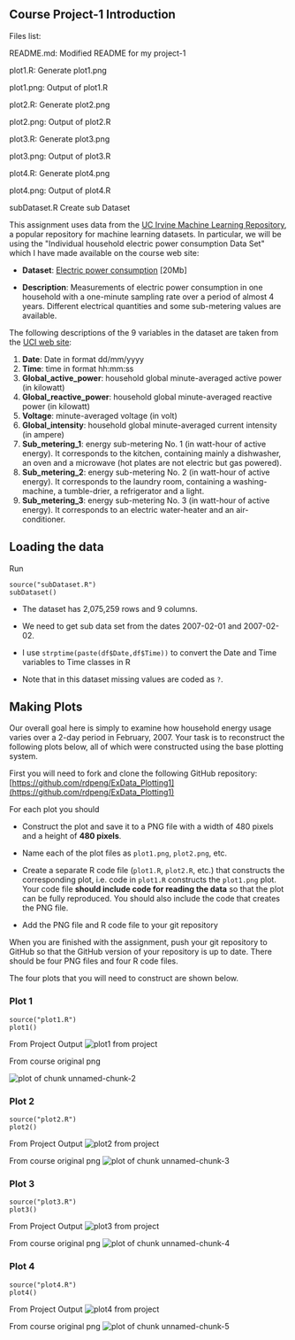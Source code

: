 ## Course Project-1 Introduction


Files list:

README.md:  Modified README for my project-1

plot1.R:	Generate plot1.png	

plot1.png:  Output of plot1.R	

plot2.R:	Generate plot2.png	

plot2.png:	Output of plot2.R	

plot3.R:	Generate plot3.png	

plot3.png:	Output of plot3.R	

plot4.R:	Generate plot4.png

plot4.png:	Output of plot4.R	

subDataset.R Create sub Dataset

This assignment uses data from
the <a href="http://archive.ics.uci.edu/ml/">UC Irvine Machine
Learning Repository</a>, a popular repository for machine learning
datasets. In particular, we will be using the "Individual household
electric power consumption Data Set" which I have made available on
the course web site:


* <b>Dataset</b>: <a href="https://d396qusza40orc.cloudfront.net/exdata%2Fdata%2Fhousehold_power_consumption.zip">Electric power consumption</a> [20Mb]

* <b>Description</b>: Measurements of electric power consumption in
one household with a one-minute sampling rate over a period of almost
4 years. Different electrical quantities and some sub-metering values
are available.


The following descriptions of the 9 variables in the dataset are taken
from
the <a href="https://archive.ics.uci.edu/ml/datasets/Individual+household+electric+power+consumption">UCI
web site</a>:

<ol>
<li><b>Date</b>: Date in format dd/mm/yyyy </li>
<li><b>Time</b>: time in format hh:mm:ss </li>
<li><b>Global_active_power</b>: household global minute-averaged active power (in kilowatt) </li>
<li><b>Global_reactive_power</b>: household global minute-averaged reactive power (in kilowatt) </li>
<li><b>Voltage</b>: minute-averaged voltage (in volt) </li>
<li><b>Global_intensity</b>: household global minute-averaged current intensity (in ampere) </li>
<li><b>Sub_metering_1</b>: energy sub-metering No. 1 (in watt-hour of active energy). It corresponds to the kitchen, containing mainly a dishwasher, an oven and a microwave (hot plates are not electric but gas powered). </li>
<li><b>Sub_metering_2</b>: energy sub-metering No. 2 (in watt-hour of active energy). It corresponds to the laundry room, containing a washing-machine, a tumble-drier, a refrigerator and a light. </li>
<li><b>Sub_metering_3</b>: energy sub-metering No. 3 (in watt-hour of active energy). It corresponds to an electric water-heater and an air-conditioner.</li>
</ol>

## Loading the data
Run

    source("subDataset.R")
    subDataset()


* The dataset has 2,075,259 rows and 9 columns.

* We need to get sub data set from the dates 2007-02-01 and
2007-02-02. 

*  I use `strptime(paste(df$Date,df$Time))` to convert the Date and Time variables to Time classes in R 

* Note that in this dataset missing values are coded as `?`.


## Making Plots

Our overall goal here is simply to examine how household energy usage
varies over a 2-day period in February, 2007. Your task is to
reconstruct the following plots below, all of which were constructed
using the base plotting system.

First you will need to fork and clone the following GitHub repository:
[https://github.com/rdpeng/ExData_Plotting1](https://github.com/rdpeng/ExData_Plotting1)


For each plot you should

* Construct the plot and save it to a PNG file with a width of 480
pixels and a height of **480 pixels**.

* Name each of the plot files as `plot1.png`, `plot2.png`, etc.

* Create a separate R code file (`plot1.R`, `plot2.R`, etc.) that
constructs the corresponding plot, i.e. code in `plot1.R` constructs
the `plot1.png` plot. Your code file **should include code for reading
the data** so that the plot can be fully reproduced. You should also
include the code that creates the PNG file.

* Add the PNG file and R code file to your git repository

When you are finished with the assignment, push your git repository to
GitHub so that the GitHub version of your repository is up to
date. There should be four PNG files and four R code files.


The four plots that you will need to construct are shown below. 



### Plot 1

    source("plot1.R")
    plot1()
	
From Project Output
![plot1 from project](https://github.com/EricYangISISI/ExData_Plotting1/blob/master/plot1.png)
	
From course original png

![plot of chunk unnamed-chunk-2](figure/unnamed-chunk-2.png) 


### Plot 2

    source("plot2.R")
    plot2()

From Project Output
![plot2 from project](https://github.com/EricYangISISI/ExData_Plotting1/blob/master/plot2.png)

From course original png
![plot of chunk unnamed-chunk-3](figure/unnamed-chunk-3.png) 


### Plot 3

    source("plot3.R")
    plot3()

From Project Output
![plot3 from project](https://github.com/EricYangISISI/ExData_Plotting1/blob/master/plot3.png)

From course original png
![plot of chunk unnamed-chunk-4](figure/unnamed-chunk-4.png) 


### Plot 4

    source("plot4.R")
    plot4()

From Project Output
![plot4 from project](https://github.com/EricYangISISI/ExData_Plotting1/blob/master/plot4.png)

From course original png
![plot of chunk unnamed-chunk-5](figure/unnamed-chunk-5.png) 

